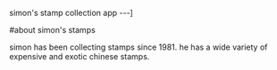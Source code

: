 simon's stamp collection app
---]

#about simon's stamps

simon has been collecting stamps since 1981. he has a wide variety of expensive and exotic chinese stamps.
